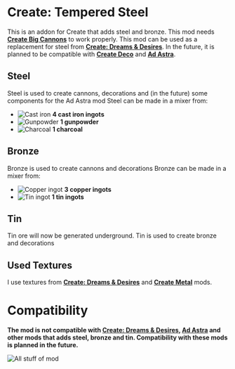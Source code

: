 # Create: Tempered Steel
This is an addon for Create that adds steel and bronze. This mod needs **[Create Big Cannons](https://modrinth.com/mod/create-big-cannons)** to work properly. This mod can be used as a replacement for steel from **[Create: Dreams & Desires](https://modrinth.com/mod/create-dreams-and-desires)**. In the future, it is planned to be compatible with **[Create Deco](https://modrinth.com/mod/create-deco)** and **[Ad Astra](https://modrinth.com/mod/ad-astra)**.
## Steel
Steel is used to create cannons, decorations and (in the future) some components for the Ad Astra mod
Steel can be made in a mixer from:
- ![Cast iron](https://cdn.modrinth.com/data/cached_images/efa5d8af7c6951501d37d01b33aa4a8fc61e3151.png) **4 cast iron ingots**
- ![Gunpowder](https://cdn.modrinth.com/data/cached_images/45585c5382a713efe66245f0c9c6074847aaf5d9.png) **1 gunpowder**
- ![Charcoal](https://cdn.modrinth.com/data/cached_images/096b759eea7007fffafba00a5b6e956d2836be97.png) **1 charcoal**
## Bronze
Bronze is used to create cannons and decorations
Bronze can be made in a mixer from:
- ![Copper ingot](https://cdn.modrinth.com/data/cached_images/5b4e902e805a891f698f91f12d2df3dbfe92b299.png) **3 copper ingots**
- ![Tin ingot](https://cdn.modrinth.com/data/cached_images/8f6bf526d38021bda90db0afbe11807af063be03.png) **1 tin ingots**
## Tin
Tin ore will now be generated underground. Tin is used to create bronze and decorations
## Used Textures
I use textures from **[Create: Dreams & Desires](https://modrinth.com/mod/create-dreams-and-desires)** and **[Create Metal](https://modrinth.com/mod/create-metal)** mods.
# Compatibility
**The mod is not compatible with [Create: Dreams & Desires](https://modrinth.com/mod/create-dreams-and-desires), [Ad Astra](https://modrinth.com/mod/ad-astra) and other mods that adds steel, bronze and tin. Compatibility with these mods is planned in the future.**

![All stuff of mod](https://cdn.modrinth.com/data/cached_images/d6314a9778a62b595ffd1b8d06cdf7e404e10a63.png)
